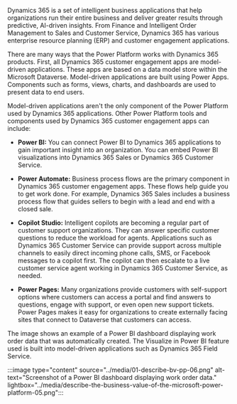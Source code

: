 Dynamics 365 is a set of intelligent business applications that help organizations run their entire business and deliver greater results through predictive, AI-driven insights. From Finance and Intelligent Order Management to Sales and Customer Service, Dynamics 365 has various enterprise resource planning (ERP) and customer engagement applications. 

There are many ways that the Power Platform works with Dynamics 365 products. First, all Dynamics 365 customer engagement apps are model-driven applications. These apps are based on a data model store within the Microsoft Dataverse. Model-driven applications are built using Power Apps. Components such as forms, views, charts, and dashboards are used to present data to end users.

Model-driven applications aren't the only component of the Power Platform used by Dynamics 365 applications. Other Power Platform tools and components used by Dynamics 365 customer engagement apps can include:

- **Power BI:** You can connect Power BI to Dynamics 365 applications to gain important insight into an organization. You can embed Power BI visualizations into Dynamics 365 Sales or Dynamics 365 Customer Service.

- **Power Automate:** Business process flows are the primary component in Dynamics 365 customer engagement apps. These flows help guide you to get work done. For example, Dynamics 365 Sales includes a business process flow that guides sellers to begin with a lead and end with a closed sale.

- **Copilot Studio:** Intelligent copilots are becoming a regular part of customer support organizations. They can answer specific customer questions to reduce the workload for agents. Applications such as Dynamics 365 Customer Service can provide support across multiple channels to easily direct incoming phone calls, SMS, or Facebook messages to a copilot first. The copilot can then escalate to a live customer service agent working in Dynamics 365 Customer Service, as needed.

- **Power Pages:** Many organizations provide customers with self-support options where customers can access a portal and find answers to questions, engage with support, or even open new support tickets. Power Pages makes it easy for organizations to create externally facing sites that connect to Dataverse that customers can access.

The image shows an example of a Power BI dashboard displaying work order data that was automatically created. The Visualize in Power BI feature used is built into model-driven applications such as Dynamics 365 Field Service. 

:::image type="content" source="../media/01-describe-bv-pp-06.png" alt-text="Screenshot of a Power BI dashboard displaying work order data." lightbox="../media/describe-the-business-value-of-the-microsoft-power-platform-05.png":::


